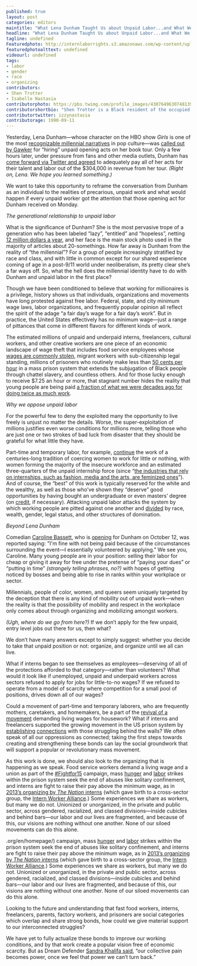 ```yaml
---
published: true
layout: post
categories: editors
maintitle: "What Lena Dunham Taught Us about Unpaid Labor...and What We Taught Ourselves - {Young}ist"
headline: "What Lena Dunham Taught Us about Unpaid Labor...and What We Taught Ourselves"
tagline: undefined
Featuredphoto: http://internlaborrights.s3.amazonaws.com/wp-content/uploads/2014/09/15270812055_5cfda66431_z.jpg
featuredphotoalttext: undefined
videourl: undefined
tags: 
- labor
- gender
- race
- organizing 
contributors:
- Shen Trotter 
- Isabelle Nastasia
contributorphoto: https://pbs.twimg.com/profile_images/430764963074813952/HBHyQd3O.png
contributorshortbio: "Shen Trotter is a Black resident of the occupied Lenape territory now known as New York City. I try to critically engage with the legacies of movements against white imperialism and heteropatriarchy not to make their ghosts walk again, but to find once more the spirit of revolution."
contributortwitter: izzynastasia
contributorage: 1990-09-11
---
```


Yesterday, Lena Dunham—whose character on the HBO show _Girls_ is one of the most [recognizable millennial narratives](https://www.youtube.com/watch?v=6csRnb6ECTI) in pop culture—was [called out by Gawker](http://gawker.com/lena-dunham-does-not-pay-1640249043) for “hiring” unpaid opening acts on her book tour. Only a few hours later, under pressure from fans and other media outlets, Dunham has [come forward via Twitter and agreed](https://twitter.com/lenadunham/status/516696143259254784) to adequately pay all of her acts for their talent and labor out of the $304,000 in revenue from her tour. _(Right on, Lena. We hope you learned something.)_

We want to take this opportunity to reframe the conversation from Dunham as an individual to the realities of precarious, unpaid work and what would happen if every unpaid worker got the attention that those opening act for Dunham received on Monday. 

*The generational relationship to unpaid labor*

What is the significance of Dunham? She is the most pervasive trope of a generation who has been labeled “lazy”, “entitled” and “hopeless”, netting [12 million dollars a year](http://www.celebritynetworth.com/richest-celebrities/richest-comedians/lena-dunham-net-worth/), and her face is the main stock photo used in the majority of articles about 20-somethings. How far away is Dunham from the reality of “the millennial”? For a group of people increasingly stratified by race and class, and with little in common except for our shared experience coming of age in a post-9/11 world under neoliberalism, its pretty clear she’s a far ways off. So, what the hell does the millennial identity have to do with Dunham and unpaid labor in the first place?

Though we have been conditioned to believe that working for millionaires is a privilege, history shows us that individuals, organizations and movements have long protested against free labor. Federal, state, and city minimum wage laws, labor organizations, and frequently popular opinion all reflect the spirit of the adage “a fair day’s wage for a fair day’s work”. But in practice, the United States effectively has no minimum wage—just a range of pittances that come in different flavors for different kinds of work.

The estimated millions of unpaid and underpaid interns, freelancers, cultural workers, and other creative workers are one piece of an economic landscape of wage theft that includes food service employees whose [wages are commonly stolen](http://rocunited.org/stolen-wages/), migrant workers with sub-citizenship legal standing, millions of prisoners who routinely make less than [50 cents per hour](http://www.prisonpolicy.org/prisonindex/prisonlabor.html) in a mass prison system that extends the subjugation of Black people through chattel slavery, and countless others. And for those lucky enough to receive $7.25 an hour or more, that stagnant number hides the reality that young people are being paid [a fraction of what we were decades ago for doing twice as much work](http://therealmovement.wordpress.com/2013/05/28/you-produce-twice-as-much-as-your-parents-did-for-one-fifth-of-their-wages/).

*Why we oppose unpaid labor*

For the powerful few to deny the exploited many the opportunity to live freely is unjust no matter the details. Worse, the super-exploitation of millions justifies even worse conditions for millions more, telling those who are just one or two strokes of bad luck from disaster that they should be grateful for what little they have.

Part-time and temporary labor, for example, [continue](https://twitter.com/WilbotOsterman/status/514275802255728640) the work of a centuries-long tradition of coercing women to work for little or nothing, with women forming the majority of the insecure workforce and an estimated three-quarters of the unpaid internship force (since “[the industries that rely on internships, such as fashion, media and the arts, are feminized ones](http://www.dissentmagazine.org/article/opportunity-costs-the-true-price-of-internships)”). And of course, the “best” of this work is typically reserved for the white and the wealthy, as well as those who’ve shown they “deserve” good opportunities by having bought an undergraduate or even masters’ degree (on [credit](https://nplusonemag.com/online-only/online-only/bad-education/), if necessary). Attacking unpaid labor attacks the system by which working people are pitted against one another and [divided](http://nothingiseverlost.wordpress.com/2013/04/07/what-we-talk-about-when-we-talk-about-class/) by race, wealth, gender, legal status, and other structures of domination.

*Beyond Lena Dunham*

Comedian [Caroline Bassett](https://twitter.com/carobassett), who is [opening](http://lenadunham.com/events/) for Dunham on October 12, was reported saying: "I'm fine with not being paid because of the circumstances surrounding the event—I essentially volunteered by applying.” We see you, Caroline. Many young people are in your position: selling their labor for cheap or giving it away for free under the pretense of “paying your dues” or “putting in time” _(strangely telling phrases, no?)_ with hopes of getting noticed by bosses and being able to rise in ranks within your workplace or sector. 

Millennials, people of color, women, and queers seem uniquely targeted by the deception that there is any kind of mobility out of unpaid work—when the reality is that the possibility of mobility and respect in the workplace only comes about through organizing and mobilizing amongst workers. 

_(Ugh, where do we go from here?)_ If we don’t apply for the few unpaid, entry level jobs out there for us, then what?

We don’t have many answers except to simply suggest: whether you decide to take that unpaid position or not: organize, and organize until we all can live. 

What if interns began to see themselves as employees—deserving of all of the protections afforded to that category—rather than volunteers? What would it look like if unemployed, unpaid and underpaid workers across sectors refused to apply for jobs for little-to-no wages? If we refused to operate from a model of scarcity where competition for a small pool of positions, drives down all of our wages?

Could a movement of part-time and temporary laborers, who are frequently mothers, caretakers, and homemakers, be a part of the [revival of a movement](http://theoccupiedtimes.org/?p=13124) demanding living wages for housework?  What if interns and freelancers supported the growing movement in the US prison system by [establishing](http://www.blackandpink.org/) [connections](http://www.abcf.net/) with those struggling behind the walls? We often speak of all our oppressions as connected; taking the first steps towards creating and strengthening these bonds can lay the social groundwork that will support a popular or revolutionary mass movement.

As this work is done, we should also look to the organizing that is happening as we speak. Food service workers demand a living wage and a union as part of the [#Fightfor15](http://fightfor15.org/en/homepage/) campaign, mass [hunger](https://prisonerhungerstrikesolidarity.wordpress.com/education/) and [labor](http://alreporter.com/in-case-you-missed-it-2/5571-alabama-prisoners-strike-continues.html) strikes within the prison system seek the end of abuses like solitary confinement, and interns are fight to raise their pay above the minimum wage, as in [2013’s organizing by _The Nation_ interns](http://unpaidlabor.tumblr.com/post/57161802625/press-release-intern-action-at-the-nation-leads-to) (which gave birth to a cross-sector group, the [Intern Worker Alliance](http://internworkeralliance.com/).) Some experiences we share as workers, but many we do not. Unionized or unorganized, in the private and public sector, across gendered, racialized, and classed divisions—inside cubicles and behind bars—our labor and our lives are fragmented, and because of this, our visions are nothing without one another. None of our siloed movements can do this alone. 

.org/en/homepage/) campaign, mass [hunger](https://prisonerhungerstrikesolidarity.wordpress.com/education/) and [labor](http://alreporter.com/in-case-you-missed-it-2/5571-alabama-prisoners-strike-continues.html) strikes within the prison system seek the end of abuses like solitary confinement, and interns are fight to raise their pay above the minimum wage, as in [2013’s organizing by _The Nation_ interns](http://unpaidlabor.tumblr.com/post/57161802625/press-release-intern-action-at-the-nation-leads-to) (which gave birth to a cross-sector group, the [Intern Worker Alliance](http://internworkeralliance.com/).) Some experiences we share as workers, but many we do not. Unionized or unorganized, in the private and public sector, across gendered, racialized, and classed divisions—inside cubicles and behind bars—our labor and our lives are fragmented, and because of this, our visions are nothing without one another. None of our siloed movements can do this alone. 

Looking to the future and understanding that fast food workers, interns, freelancers, parents, factory workers, and prisoners are social categories which overlap and share strong bonds, how could we give material support to our interconnected struggles?

We have yet to fully actualize these bonds to improve our working conditions, and by that work create a popular vision free of economic scarcity. But as Dream Defender [Sandra Khalifa said](https://www.youtube.com/watch?v=dR9FPiToa5Y), “our collective pain becomes power, once we feel that power we can’t turn back.” 


